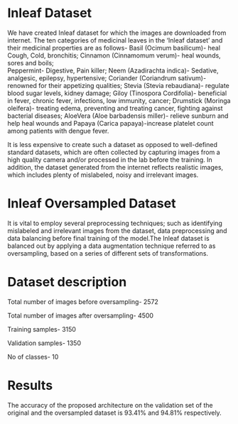 # Inleaf Dataset
We have created Inleaf dataset for which the images are downloaded from internet. The ten categories of medicinal leaves in the ‘Inleaf dataset’ and their 
medicinal properties are as follows- Basil (Ocimum basilicum)- heal Cough, Cold, bronchitis; Cinnamon (Cinnamomum verum)- heal wounds, sores and boils;  
Peppermint- Digestive, Pain killer;  Neem (Azadirachta indica)- Sedative, analgesic,  epilepsy, hypertensive; Coriander (Coriandrum sativum)- renowned for 
their appetizing qualities;  Stevia (Stevia rebaudiana)- regulate blood sugar levels, kidney damage; Giloy (Tinospora Cordifolia)- beneficial in fever, chronic
fever, infections, low immunity, cancer; Drumstick (Moringa oleifera)- treating edema, preventing and treating cancer, fighting against bacterial diseases; 
AloeVera (Aloe barbadensis miller)- relieve sunburn and help heal wounds and Papaya (Carica papaya)-increase platelet count among patients with dengue fever.

It is less expensive to create such a dataset as opposed to well-defined standard datasets, which are often collected by capturing images from a high quality camera and/or processed in the lab before the training. In addition, the dataset generated from the internet reflects realistic images, which includes plenty of mislabeled, noisy and irrelevant images. 

# Inleaf Oversampled Dataset

It is vital to employ several preprocessing techniques; such as identifying mislabeled and irrelevant images from the dataset, data preprocessing and data balancing before final training of the model.The Inleaf dataset is balanced out by applying a data augmentation technique referred to as oversampling, based on a series of different sets of transformations.


# Dataset description
Total number of images before oversampling- 2572

Total number of images after oversampling- 4500

Training samples- 3150

Validation samples- 1350

No of classes- 10


# Results
The accuracy of the proposed architecture on the validation set of the original and the oversampled dataset is 93.41% and 94.81% respectively. 
